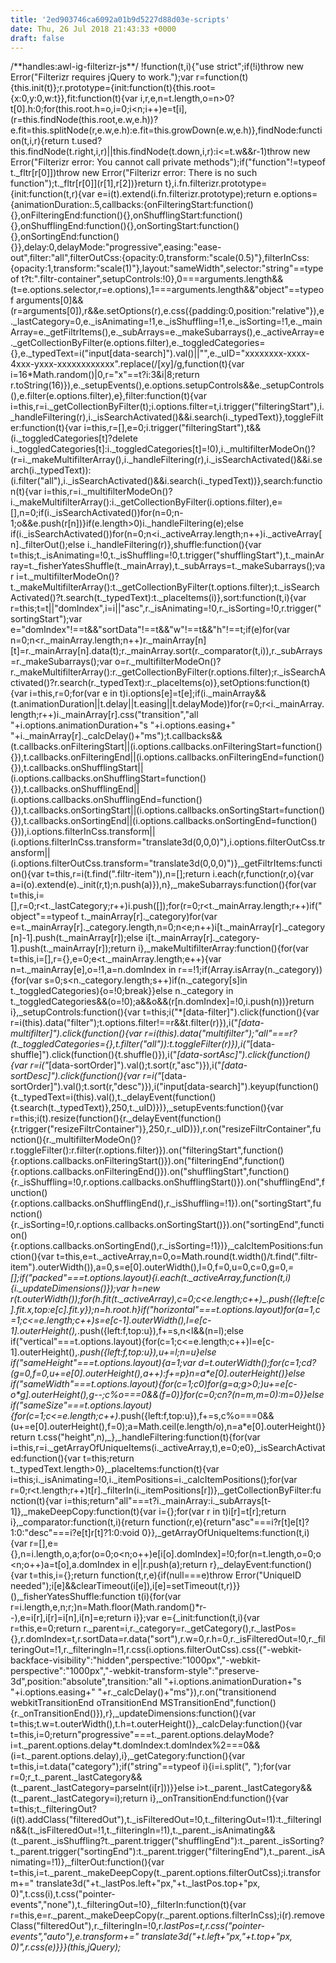 ```yaml
---
title: '2ed903746ca6092a01b9d5227d88d03e-scripts'
date: Thu, 26 Jul 2018 21:43:33 +0000
draft: false
---
```


/\*\*handles:awl-ig-filterizr-js\*\*/ !function(t,i){"use strict";if(!i)throw new Error("Filterizr requires jQuery to work.");var r=function(t){this.init(t)};r.prototype={init:function(t){this.root={x:0,y:0,w:t}},fit:function(t){var i,r,e,n=t.length,o=n>0?t\[0\].h:0;for(this.root.h=o,i=0;i<n;i++)e=t\[i\],(r=this.findNode(this.root,e.w,e.h))?e.fit=this.splitNode(r,e.w,e.h):e.fit=this.growDown(e.w,e.h)},findNode:function(t,i,r){return t.used?this.findNode(t.right,i,r)||this.findNode(t.down,i,r):i<=t.w&&r-1)throw new Error("Filterizr error: You cannot call private methods");if("function"!=typeof t.\_fltr\[r\[0\]\])throw new Error("Filterizr error: There is no such function");t.\_fltr\[r\[0\]\](r\[1\],r\[2\])}return t},i.fn.filterizr.prototype={init:function(t,r){var e=i(t).extend(i.fn.filterizr.prototype);return e.options={animationDuration:.5,callbacks:{onFilteringStart:function(){},onFilteringEnd:function(){},onShufflingStart:function(){},onShufflingEnd:function(){},onSortingStart:function(){},onSortingEnd:function(){}},delay:0,delayMode:"progressive",easing:"ease-out",filter:"all",filterOutCss:{opacity:0,transform:"scale(0.5)"},filterInCss:{opacity:1,transform:"scale(1)"},layout:"sameWidth",selector:"string"==typeof t?t:".filtr-container",setupControls:!0},0===arguments.length&&(t=e.options.selector,r=e.options),1===arguments.length&&"object"==typeof arguments\[0\]&&(r=arguments\[0\]),r&&e.setOptions(r),e.css({padding:0,position:"relative"}),e.\_lastCategory=0,e.\_isAnimating=!1,e.\_isShuffling=!1,e.\_isSorting=!1,e.\_mainArray=e.\_getFiltrItems(),e.\_subArrays=e.\_makeSubarrays(),e.\_activeArray=e.\_getCollectionByFilter(e.options.filter),e.\_toggledCategories={},e.\_typedText=i("input\[data-search\]").val()||"",e.\_uID="xxxxxxxx-xxxx-4xxx-yxxx-xxxxxxxxxxxx".replace(/\[xy\]/g,function(t){var i=16\*Math.random()|0,r="x"==t?i:3&i|8;return r.toString(16)}),e.\_setupEvents(),e.options.setupControls&&e.\_setupControls(),e.filter(e.options.filter),e},filter:function(t){var i=this,r=i.\_getCollectionByFilter(t);i.options.filter=t,i.trigger("filteringStart"),i.\_handleFiltering(r),i.\_isSearchActivated()&&i.search(i.\_typedText)},toggleFilter:function(t){var i=this,r=\[\],e=0;i.trigger("filteringStart"),t&&(i.\_toggledCategories\[t\]?delete i.\_toggledCategories\[t\]:i.\_toggledCategories\[t\]=!0),i.\_multifilterModeOn()?(r=i.\_makeMultifilterArray(),i.\_handleFiltering(r),i.\_isSearchActivated()&&i.search(i.\_typedText)):(i.filter("all"),i.\_isSearchActivated()&&i.search(i.\_typedText))},search:function(t){var i=this,r=i.\_multifilterModeOn()?i.\_makeMultifilterArray():i.\_getCollectionByFilter(i.options.filter),e=\[\],n=0;if(i.\_isSearchActivated())for(n=0;n-1;o&&e.push(r\[n\])}if(e.length>0)i.\_handleFiltering(e);else if(i.\_isSearchActivated())for(n=0;n<i.\_activeArray.length;n++)i.\_activeArray\[n\].\_filterOut();else i.\_handleFiltering(r)},shuffle:function(){var t=this;t.\_isAnimating=!0,t.\_isShuffling=!0,t.trigger("shufflingStart"),t.\_mainArray=t.\_fisherYatesShuffle(t.\_mainArray),t.\_subArrays=t.\_makeSubarrays();var i=t.\_multifilterModeOn()?t.\_makeMultifilterArray():t.\_getCollectionByFilter(t.options.filter);t.\_isSearchActivated()?t.search(t.\_typedText):t.\_placeItems(i)},sort:function(t,i){var r=this;t=t||"domIndex",i=i||"asc",r.\_isAnimating=!0,r.\_isSorting=!0,r.trigger("sortingStart");var e="domIndex"!==t&&"sortData"!==t&&"w"!==t&&"h"!==t;if(e)for(var n=0;n<r.\_mainArray.length;n++)r.\_mainArray\[n\]\[t\]=r.\_mainArray\[n\].data(t);r.\_mainArray.sort(r.\_comparator(t,i)),r.\_subArrays=r.\_makeSubarrays();var o=r.\_multifilterModeOn()?r.\_makeMultifilterArray():r.\_getCollectionByFilter(r.options.filter);r.\_isSearchActivated()?r.search(r.\_typedText):r.\_placeItems(o)},setOptions:function(t){var i=this,r=0;for(var e in t)i.options\[e\]=t\[e\];if(i.\_mainArray&&(t.animationDuration||t.delay||t.easing||t.delayMode))for(r=0;r<i.\_mainArray.length;r++)i.\_mainArray\[r\].css("transition","all "+i.options.animationDuration+"s "+i.options.easing+" "+i.\_mainArray\[r\].\_calcDelay()+"ms");t.callbacks&&(t.callbacks.onFilteringStart||(i.options.callbacks.onFilteringStart=function(){}),t.callbacks.onFilteringEnd||(i.options.callbacks.onFilteringEnd=function(){}),t.callbacks.onShufflingStart||(i.options.callbacks.onShufflingStart=function(){}),t.callbacks.onShufflingEnd||(i.options.callbacks.onShufflingEnd=function(){}),t.callbacks.onSortingStart||(i.options.callbacks.onSortingStart=function(){}),t.callbacks.onSortingEnd||(i.options.callbacks.onSortingEnd=function(){})),i.options.filterInCss.transform||(i.options.filterInCss.transform="translate3d(0,0,0)"),i.options.filterOutCss.transform||(i.options.filterOutCss.transform="translate3d(0,0,0)")},\_getFiltrItems:function(){var t=this,r=i(t.find(".filtr-item")),n=\[\];return i.each(r,function(r,o){var a=i(o).extend(e).\_init(r,t);n.push(a)}),n},\_makeSubarrays:function(){for(var t=this,i=\[\],r=0;r<t.\_lastCategory;r++)i.push(\[\]);for(r=0;r<t.\_mainArray.length;r++)if("object"==typeof t.\_mainArray\[r\].\_category)for(var e=t.\_mainArray\[r\].\_category.length,n=0;n<e;n++)i\[t.\_mainArray\[r\].\_category\[n\]-1\].push(t.\_mainArray\[r\]);else i\[t.\_mainArray\[r\].\_category-1\].push(t.\_mainArray\[r\]);return i},\_makeMultifilterArray:function(){for(var t=this,i=\[\],r={},e=0;e<t.\_mainArray.length;e++){var n=t.\_mainArray\[e\],o=!1,a=n.domIndex in r==!1;if(Array.isArray(n.\_category)){for(var s=0;s<n.\_category.length;s++)if(n.\_category\[s\]in t.\_toggledCategories){o=!0;break}}else n.\_category in t.\_toggledCategories&&(o=!0);a&&o&&(r\[n.domIndex\]=!0,i.push(n))}return i},\_setupControls:function(){var t=this;i("\*\[data-filter\]").click(function(){var r=i(this).data("filter");t.options.filter!==r&&t.filter(r)}),i("*\[data-multifilter\]").click(function(){var r=i(this).data("multifilter");"all"===r?(t.\_toggledCategories={},t.filter("all")):t.toggleFilter(r)}),i("*\[data-shuffle\]").click(function(){t.shuffle()}),i("*\[data-sortAsc\]").click(function(){var r=i("*\[data-sortOrder\]").val();t.sort(r,"asc")}),i("*\[data-sortDesc\]").click(function(){var r=i("*\[data-sortOrder\]").val();t.sort(r,"desc")}),i("input\[data-search\]").keyup(function(){t.\_typedText=i(this).val(),t.\_delayEvent(function(){t.search(t.\_typedText)},250,t.\_uID)})},\_setupEvents:function(){var r=this;i(t).resize(function(){r.\_delayEvent(function(){r.trigger("resizeFiltrContainer")},250,r.\_uID)}),r.on("resizeFiltrContainer",function(){r.\_multifilterModeOn()?r.toggleFilter():r.filter(r.options.filter)}).on("filteringStart",function(){r.options.callbacks.onFilteringStart()}).on("filteringEnd",function(){r.options.callbacks.onFilteringEnd()}).on("shufflingStart",function(){r.\_isShuffling=!0,r.options.callbacks.onShufflingStart()}).on("shufflingEnd",function(){r.options.callbacks.onShufflingEnd(),r.\_isShuffling=!1}).on("sortingStart",function(){r.\_isSorting=!0,r.options.callbacks.onSortingStart()}).on("sortingEnd",function(){r.options.callbacks.onSortingEnd(),r.\_isSorting=!1})},\_calcItemPositions:function(){var t=this,e=t.\_activeArray,n=0,o=Math.round(t.width()/t.find(".filtr-item").outerWidth()),a=0,s=e\[0\].outerWidth(),l=0,f=0,u=0,c=0,g=0,_=\[\];if("packed"===t.options.layout){i.each(t.\_activeArray,function(t,i){i.\_updateDimensions()});var h=new r(t.outerWidth());for(h.fit(t.\_activeArray),c=0;c<e.length;c++)\_.push({left:e\[c\].fit.x,top:e\[c\].fit.y});n=h.root.h}if("horizontal"===t.options.layout)for(a=1,c=1;c<=e.length;c++)s=e\[c-1\].outerWidth(),l=e\[c-1\].outerHeight(),_.push({left:f,top:u}),f+=s,n<l&&(n=l);else if("vertical"===t.options.layout){for(c=1;c<=e.length;c++)l=e\[c-1\].outerHeight(),_.push({left:f,top:u}),u+=l;n=u}else if("sameHeight"===t.options.layout){a=1;var d=t.outerWidth();for(c=1;cd?(g=0,f=0,u+=e\[0\].outerHeight(),a++):f+=p}n=a\*e\[0\].outerHeight()}else if("sameWidth"===t.options.layout){for(c=1;c0)for(g=a;g>0;)u+=e\[c-o\*g\].outerHeight(),g--;c%o===0&&(f=0)}for(c=0;cn?(n=m,m=0):m=0}}else if("sameSize"===t.options.layout){for(c=1;c<=e.length;c++)_.push({left:f,top:u}),f+=s,c%o===0&&(u+=e\[0\].outerHeight(),f=0);a=Math.ceil(e.length/o),n=a\*e\[0\].outerHeight()}return t.css("height",n),_},\_handleFiltering:function(t){for(var i=this,r=i.\_getArrayOfUniqueItems(i.\_activeArray,t),e=0;e0},\_isSearchActivated:function(){var t=this;return t.\_typedText.length>0},\_placeItems:function(t){var i=this;i.\_isAnimating=!0,i.\_itemPositions=i.\_calcItemPositions();for(var r=0;r<t.length;r++)t\[r\].\_filterIn(i.\_itemPositions\[r\])},\_getCollectionByFilter:function(t){var i=this;return"all"===t?i.\_mainArray:i.\_subArrays\[t-1\]},\_makeDeepCopy:function(t){var i={};for(var r in t)i\[r\]=t\[r\];return i},\_comparator:function(t,i){return function(r,e){return"asc"===i?r\[t\]e\[t\]?1:0:"desc"===i?e\[t\]r\[t\]?1:0:void 0}},\_getArrayOfUniqueItems:function(t,i){var r=\[\],e={},n=i.length,o,a;for(o=0;o<n;o++)e\[i\[o\].domIndex\]=!0;for(n=t.length,o=0;o<n;o++)a=t\[o\],a.domIndex in e||r.push(a);return r},\_delayEvent:function(){var t=this,i={};return function(t,r,e){if(null===e)throw Error("UniqueID needed");i\[e\]&&clearTimeout(i\[e\]),i\[e\]=setTimeout(t,r)}}(),\_fisherYatesShuffle:function t(i){for(var r=i.length,e,n;r;)n=Math.floor(Math.random()\*r--),e=i\[r\],i\[r\]=i\[n\],i\[n\]=e;return i}};var e={\_init:function(t,i){var r=this,e=0;return r.\_parent=i,r.\_category=r.\_getCategory(),r.\_lastPos={},r.domIndex=t,r.sortData=r.data("sort"),r.w=0,r.h=0,r.\_isFilteredOut=!0,r.\_filteringOut=!1,r.\_filteringIn=!1,r.css(i.options.filterOutCss).css({"-webkit-backface-visibility":"hidden",perspective:"1000px","-webkit-perspective":"1000px","-webkit-transform-style":"preserve-3d",position:"absolute",transition:"all "+i.options.animationDuration+"s "+i.options.easing+" "+r.\_calcDelay()+"ms"}),r.on("transitionend webkitTransitionEnd oTransitionEnd MSTransitionEnd",function(){r.\_onTransitionEnd()}),r},\_updateDimensions:function(){var t=this;t.w=t.outerWidth(),t.h=t.outerHeight()},\_calcDelay:function(){var t=this,i=0;return"progressive"===t.\_parent.options.delayMode?i=t.\_parent.options.delay*t.domIndex:t.domIndex%2===0&&(i=t.\_parent.options.delay),i},_getCategory:function(){var t=this,i=t.data("category");if("string"==typeof i){i=i.split(", ");for(var r=0;r_t.\_parent.\_lastCategory&&(t.\_parent.\_lastCategory=parseInt(i\[r\]))}}else i>t.\_parent.\_lastCategory&&(t.\_parent.\_lastCategory=i);return i},\_onTransitionEnd:function(){var t=this;t.\_filteringOut?(i(t).addClass("filteredOut"),t.\_isFilteredOut=!0,t.\_filteringOut=!1):t.\_filteringIn&&(t.\_isFilteredOut=!1,t.\_filteringIn=!1),t.\_parent.\_isAnimating&&(t.\_parent.\_isShuffling?t.\_parent.trigger("shufflingEnd"):t.\_parent.\_isSorting?t.\_parent.trigger("sortingEnd"):t.\_parent.trigger("filteringEnd"),t.\_parent.\_isAnimating=!1)},\_filterOut:function(){var t=this,i=t.\_parent.\_makeDeepCopy(t.\_parent.options.filterOutCss);i.transform+=" translate3d("+t.\_lastPos.left+"px,"+t.\_lastPos.top+"px, 0)",t.css(i),t.css("pointer-events","none"),t.\_filteringOut=!0},\_filterIn:function(t){var r=this,e=r.\_parent.\_makeDeepCopy(r.\_parent.options.filterInCss);i(r).removeClass("filteredOut"),r.\_filteringIn=!0,r._lastPos=t,r.css("pointer-events","auto"),e.transform+=" translate3d("+t.left+"px,"+t.top+"px, 0)",r.css(e)}}}(this,jQuery);_